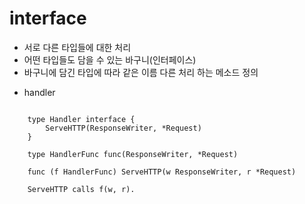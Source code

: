 # interface 
- 서로 다른 타입들에 대한 처리
- 어떤 타입들도 담을 수 있는 바구니(인터페이스)
- 바구니에 담긴 타입에 따라 같은 이름 다른 처리 하는 메소드 정의
* handler
<pre><code>
    type Handler interface {
        ServeHTTP(ResponseWriter, *Request)
    }

    type HandlerFunc func(ResponseWriter, *Request)

    func (f HandlerFunc) ServeHTTP(w ResponseWriter, r *Request)

    ServeHTTP calls f(w, r).
</code></pre>
